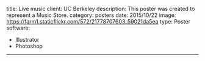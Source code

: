 title: Live music
client: UC Berkeley
description: This poster was created to represent a Music Store.
category: posters
date: 2015/10/22
image: https://farm1.staticflickr.com/572/21778707603_59021da5ea
type: Poster
software:
- Illustrator
- Photoshop
---